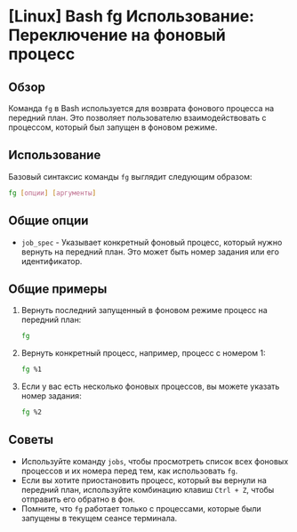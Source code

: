 # [Linux] Bash fg Использование: Переключение на фоновый процесс

## Обзор
Команда `fg` в Bash используется для возврата фонового процесса на передний план. Это позволяет пользователю взаимодействовать с процессом, который был запущен в фоновом режиме.

## Использование
Базовый синтаксис команды `fg` выглядит следующим образом:

```bash
fg [опции] [аргументы]
```

## Общие опции
- `job_spec` - Указывает конкретный фоновый процесс, который нужно вернуть на передний план. Это может быть номер задания или его идентификатор.

## Общие примеры
1. Вернуть последний запущенный в фоновом режиме процесс на передний план:
   ```bash
   fg
   ```

2. Вернуть конкретный процесс, например, процесс с номером 1:
   ```bash
   fg %1
   ```

3. Если у вас есть несколько фоновых процессов, вы можете указать номер задания:
   ```bash
   fg %2
   ```

## Советы
- Используйте команду `jobs`, чтобы просмотреть список всех фоновых процессов и их номера перед тем, как использовать `fg`.
- Если вы хотите приостановить процесс, который вы вернули на передний план, используйте комбинацию клавиш `Ctrl + Z`, чтобы отправить его обратно в фон.
- Помните, что `fg` работает только с процессами, которые были запущены в текущем сеансе терминала.